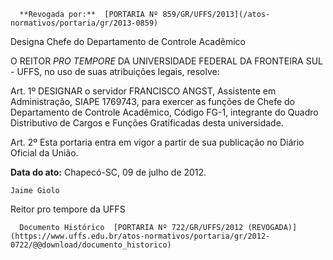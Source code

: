       **Revogada por:**  [PORTARIA Nº 859/GR/UFFS/2013](/atos-normativos/portaria/gr/2013-0859) 

   Designa Chefe do Departamento de Controle Acadêmico  

O REITOR *PRO TEMPORE* DA UNIVERSIDADE FEDERAL DA FRONTEIRA SUL - UFFS, no uso de suas atribuições legais, resolve:

 Art. 1º DESIGNAR o servidor FRANCISCO ANGST, Assistente em Administração, SIAPE 1769743, para exercer as funções de Chefe do Departamento de Controle Acadêmico, Código FG-1, integrante do Quadro Distributivo de Cargos e Funções Gratificadas desta universidade.

 Art. 2º Esta portaria entra em vigor a partir de sua publicação no Diário Oficial da União.

  

   **Data do ato:** Chapecó-SC, 09 de julho de 2012.   
 

    Jaime Giolo    
 Reitor pro tempore da UFFS 

      Documento Histórico  [PORTARIA Nº 722/GR/UFFS/2012 (REVOGADA)](https://www.uffs.edu.br/atos-normativos/portaria/gr/2012-0722/@@download/documento_historico)     
      